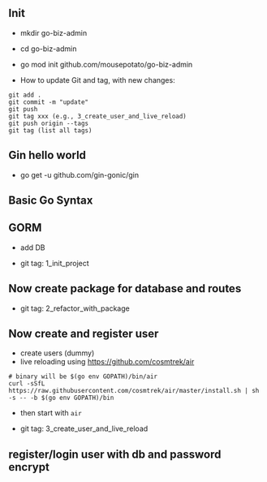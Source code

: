 ## Init

- mkdir go-biz-admin
- cd go-biz-admin
- go mod init github.com/mousepotato/go-biz-admin

- How to update Git and tag, with new changes:

```
git add .
git commit -m "update"
git push
git tag xxx (e.g., 3_create_user_and_live_reload)
git push origin --tags
git tag (list all tags)
```

## Gin hello world

- go get -u github.com/gin-gonic/gin

## Basic Go Syntax

## GORM

- add DB

- git tag: 1_init_project

## Now create package for database and routes

- git tag: 2_refactor_with_package

## Now create and register user

- create users (dummy)
- live reloading using https://github.com/cosmtrek/air

```
# binary will be $(go env GOPATH)/bin/air
curl -sSfL https://raw.githubusercontent.com/cosmtrek/air/master/install.sh | sh -s -- -b $(go env GOPATH)/bin
```

- then start with `air`

- git tag: 3_create_user_and_live_reload

## register/login user with db and password encrypt

